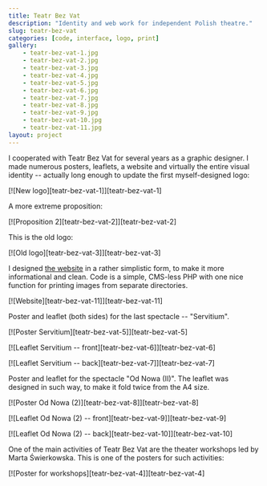 ```yaml
---
title: Teatr Bez Vat
description: "Identity and web work for independent Polish theatre."
slug: teatr-bez-vat
categories: [code, interface, logo, print]
gallery:
    - teatr-bez-vat-1.jpg
    - teatr-bez-vat-2.jpg
    - teatr-bez-vat-3.jpg
    - teatr-bez-vat-4.jpg
    - teatr-bez-vat-5.jpg
    - teatr-bez-vat-6.jpg
    - teatr-bez-vat-7.jpg
    - teatr-bez-vat-8.jpg
    - teatr-bez-vat-9.jpg
    - teatr-bez-vat-10.jpg
    - teatr-bez-vat-11.jpg
layout: project
---
```


I cooperated with Teatr Bez Vat for several years as a graphic designer. I made numerous posters, leaflets, a website and virtually the entire visual identity -- actually long enough to update the first myself-designed logo:

[![New logo][teatr-bez-vat-1]][teatr-bez-vat-1]

A more extreme proposition:

[![Proposition 2][teatr-bez-vat-2]][teatr-bez-vat-2]

This is the old logo:

[![Old logo][teatr-bez-vat-3]][teatr-bez-vat-3]

I designed [the website](http://bezvat.art.pl/) in a rather simplistic form, to make it more informational and clean. Code is a simple, CMS-less PHP with one nice function for printing images from separate directories.

[![Website][teatr-bez-vat-11]][teatr-bez-vat-11]

Poster and leaflet (both sides) for the last spectacle -- "Servitium".

[![Poster Servitium][teatr-bez-vat-5]][teatr-bez-vat-5]

[![Leaflet Servitium -- front][teatr-bez-vat-6]][teatr-bez-vat-6]

[![Leaflet Servitium -- back][teatr-bez-vat-7]][teatr-bez-vat-7]

Poster and leaflet for the spectacle "Od Nowa (II)". The leaflet was designed in such way, to make it fold twice from the A4 size.

[![Poster Od Nowa (2)][teatr-bez-vat-8]][teatr-bez-vat-8]

[![Leaflet Od Nowa (2) -- front][teatr-bez-vat-9]][teatr-bez-vat-9]

[![Leaflet Od Nowa (2) -- back][teatr-bez-vat-10]][teatr-bez-vat-10]

One of the main activities of Teatr Bez Vat are the theater workshops led by Marta Świerkowska. This is one of the posters for such activities:

[![Poster for workshops][teatr-bez-vat-4]][teatr-bez-vat-4]
